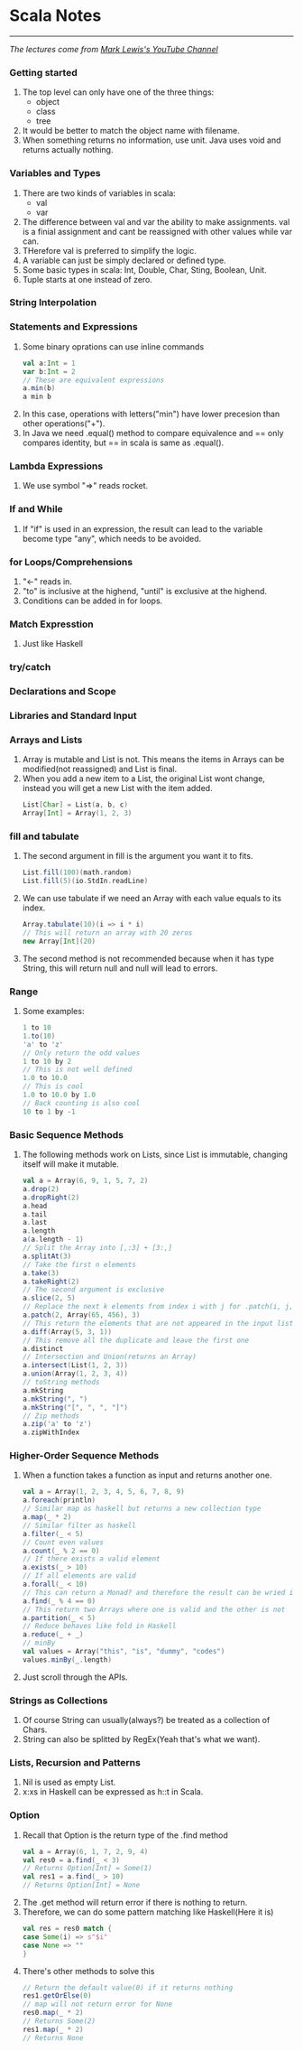 [//]: # (<span style = "font-family: dejavu">)

[//]: # (# Scala Notes)

[//]: # (</span>)
# Scala Notes
___

*The lectures come from [Mark Lewis's YouTube Channel](https://www.youtube.com/watch?v=85bHg5AipvU&list=PLLMXbkbDbVt8JLumqKj-3BlHmEXPIfR42&index=1)*

### Getting started

1. The top level can only have one of the three things:
    * object
    * class
    * tree
2. It would be better to match the object name with filename.
3. When something returns no information, use unit. Java uses void and returns actually nothing.

### Variables and Types

1. There are two kinds of variables in scala:
   * val
   * var
2. The difference between val and var the ability to make assignments. val is a finial assignment and cant be reassigned with other values while var can.
3. THerefore val is preferred to simplify the logic.
4. A variable can just be simply declared or defined type.
5. Some basic types in scala: Int, Double, Char, Sting, Boolean, Unit.
6. Tuple starts at one instead of zero.

### String Interpolation

### Statements and Expressions

1. Some binary oprations can use inline commands
   ```scala
   val a:Int = 1
   var b:Int = 2
   // These are equivalent expressions
   a.min(b)
   a min b
   ```
2. In this case, operations with letters("min") have lower precesion than other operations("+").
3. In Java we need .equal() method to compare equivalence and == only compares identity, but == in scala is same as .equal().

### Lambda Expressions

1. We use symbol "=>" reads rocket.

### If and While

1. If "if" is used in an expression, the result can lead to the variable become type "any", which needs to be avoided.

### for Loops/Comprehensions

1. "<-" reads in.
2. "to" is inclusive at the highend, "until" is exclusive at the highend.
3. Conditions can be added in for loops.

### Match Expresstion

1. Just like Haskell

### try/catch

### Declarations and Scope

### Libraries and Standard Input

### Arrays and Lists

1. Array is mutable and List is not. This means the items in Arrays can be modified(not reassigned) and List is final.
2. When you add a new item to a List, the original List wont change, instead you will get a new List with the item added.
   ```scala
   List[Char] = List(a, b, c)
   Array[Int] = Array(1, 2, 3)
   ```

### fill and tabulate

1. The second argument in fill is the argument you want it to fits.
   ```scala
   List.fill(100)(math.random)
   List.fill(5)(io.StdIn.readLine)
   ```
2. We can use tabulate if we need an Array with each value equals to its index.
   ```scala
   Array.tabulate(10)(i => i * i)
   // This will return an array with 20 zeros
   new Array[Int](20)
   ```
3. The second method is not recommended because when it has type String, this will return null and null will lead to errors.

### Range

1. Some examples:
   ```scala
   1 to 10
   1.to(10)
   'a' to 'z'
   // Only return the odd values
   1 to 10 by 2
   // This is not well defined
   1.0 to 10.0
   // This is cool
   1.0 to 10.0 by 1.0
   // Back counting is also cool
   10 to 1 by -1
   ```
### Basic Sequence Methods

1. The following methods work on Lists, since List is immutable, changing itself will make it mutable.
   ```scala
   val a = Array(6, 9, 1, 5, 7, 2)
   a.drop(2)
   a.dropRight(2)
   a.head
   a.tail
   a.last
   a.length
   a(a.length - 1)
   // Split the Array into [,:3] + [3:,]
   a.splitAt(3)
   // Take the first n elements
   a.take(3)
   a.takeRight(2)
   // The second argument is exclusive
   a.slice(2, 5)
   // Replace the next k elements from index i with j for .patch(i, j, k)
   a.patch(2, Array(65, 456), 3)
   // This return the elements that are not appeared in the input list, will not remove duplicates
   a.diff(Array(5, 3, 1))
   // This remove all the duplicate and leave the first one
   a.distinct
   // Intersection and Union(returns an Array)
   a.intersect(List(1, 2, 3))
   a.union(Array(1, 2, 3, 4))
   // toString methods
   a.mkString
   a.mkString(", ")
   a.mkString("[", ", ", "]")
   // Zip methods
   a.zip('a' to 'z')
   a.zipWithIndex
   ```

### Higher-Order Sequence Methods

1. When a function takes a function as input and returns another one.
   ```scala
   val a = Array(1, 2, 3, 4, 5, 6, 7, 8, 9)
   a.foreach(println)
   // Similar map as haskell but returns a new collection type
   a.map(_ * 2)
   // Similar filter as haskell
   a.filter(_ < 5)
   // Count even values
   a.count(_ % 2 == 0)
   // If there exists a valid element
   a.exists(_ > 10)
   // If all elements are valid
   a.forall(_ < 10)
   // This can return a Monad? and therefore the result can be wried if the element is not present
   a.find(_ % 4 == 0)
   // This return two Arrays where one is valid and the other is not
   a.partition(_ < 5)
   // Reduce behaves like fold in Haskell
   a.reduce(_ + _)
   // minBy
   val values = Array("this", "is", "dummy", "codes")
   values.minBy(_.length)
   ```
2. Just scroll through the APIs.

### Strings as Collections

1. Of course String can usually(always?) be treated as a collection of Chars.
2. String can also be splitted by RegEx(Yeah that's what we want).

### Lists, Recursion and Patterns

1. Nil is used as empty List.
2. x:xs in Haskell can be expressed as h::t in Scala.

### Option

1. Recall that Option is the return type of the .find method
   ```scala
   val a = Array(6, 1, 7, 2, 9, 4)
   val res0 = a.find(_ < 3)
   // Returns Option[Int] = Some(1)
   val res1 = a.find(_ > 10)
   // Returns Option[Int] = None
   ```
2. The .get method will return error if there is nothing to return.
3. Therefore, we can do some pattern matching like Haskell(Here it is)
   ```scala
   val res = res0 match {
   case Some(i) => s"$i"
   case None => ""
   }
   ```
4. There's other methods to solve this
   ```scala
   // Return the default value(0) if it returns nothing
   res1.getOrElse(0)
   // map will not return error for None
   res0.map(_ * 2)
   // Returns Some(2)
   res1.map(_ * 2)
   // Returns None
   ```
   

